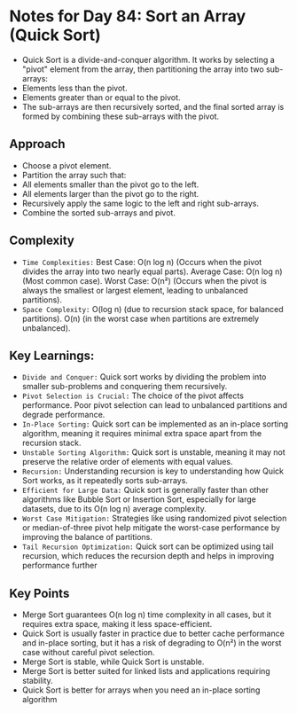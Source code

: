 # Notes for Day 84: Sort an Array (Quick Sort)

- Quick Sort is a divide-and-conquer algorithm. It works by selecting a "pivot" element from the array, then partitioning the array into two sub-arrays:
- Elements less than the pivot.
- Elements greater than or equal to the pivot.
- The sub-arrays are then recursively sorted, and the final sorted array is formed by combining these sub-arrays with the pivot.

## Approach

- Choose a pivot element.
- Partition the array such that:
- All elements smaller than the pivot go to the left.
- All elements larger than the pivot go to the right.
- Recursively apply the same logic to the left and right sub-arrays.
- Combine the sorted sub-arrays and pivot.

## Complexity

- `Time Complexities:`
  Best Case: O(n log n) (Occurs when the pivot divides the array into two nearly equal parts).
  Average Case: O(n log n) (Most common case).
  Worst Case: O(n²) (Occurs when the pivot is always the smallest or largest element, leading to unbalanced partitions).
- `Space Complexity:`
  O(log n) (due to recursion stack space, for balanced partitions).
  O(n) (in the worst case when partitions are extremely unbalanced).

## Key Learnings:

- `Divide and Conquer:` Quick sort works by dividing the problem into smaller sub-problems and conquering them recursively.
- `Pivot Selection is Crucial:` The choice of the pivot affects performance. Poor pivot selection can lead to unbalanced partitions and degrade performance.
- `In-Place Sorting:` Quick sort can be implemented as an in-place sorting algorithm, meaning it requires minimal extra space apart from the recursion stack.
- `Unstable Sorting Algorithm:` Quick sort is unstable, meaning it may not preserve the relative order of elements with equal values.
- `Recursion:` Understanding recursion is key to understanding how Quick Sort works, as it repeatedly sorts sub-arrays.
- `Efficient for Large Data:` Quick sort is generally faster than other algorithms like Bubble Sort or Insertion Sort, especially for large datasets, due to its O(n log n) average complexity.
- `Worst Case Mitigation:` Strategies like using randomized pivot selection or median-of-three pivot help mitigate the worst-case performance by improving the balance of partitions.
- `Tail Recursion Optimization:` Quick sort can be optimized using tail recursion, which reduces the recursion depth and helps in improving performance further

## Key Points

- Merge Sort guarantees O(n log n) time complexity in all cases, but it requires extra space, making it less space-efficient.
- Quick Sort is usually faster in practice due to better cache performance and in-place sorting, but it has a risk of degrading to O(n²) in the worst case without careful pivot selection.
- Merge Sort is stable, while Quick Sort is unstable.
- Merge Sort is better suited for linked lists and applications requiring stability.
- Quick Sort is better for arrays when you need an in-place sorting algorithm
